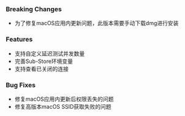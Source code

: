 ### Breaking Changes

- 为了修复macOS应用内更新问题，此版本需要手动下载dmg进行安装

### Features

- 支持自定义延迟测试并发数量
- 完善Sub-Store环境变量
- 支持查看已关闭的连接

### Bug Fixes

- 修复macOS应用内更新后权限丢失的问题
- 修复高版本macOS SSID获取失败的问题
